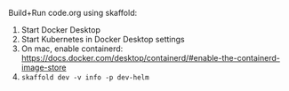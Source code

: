 Build+Run code.org using skaffold:
1. Start Docker Desktop
1. Start Kubernetes in Docker Desktop settings
1. On mac, enable containerd: https://docs.docker.com/desktop/containerd/#enable-the-containerd-image-store
1. `skaffold dev -v info -p dev-helm`
